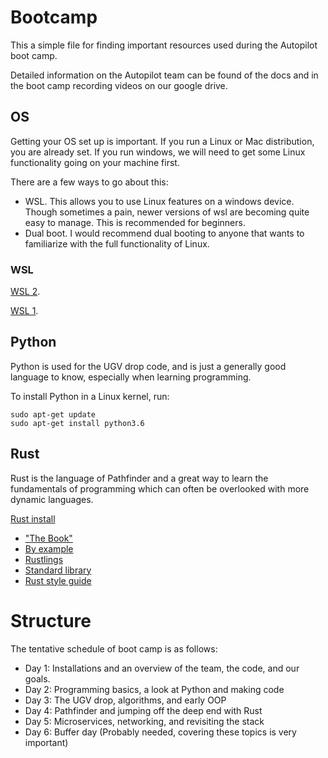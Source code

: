 # Bootcamp

This a simple file for finding important resources used during the Autopilot boot camp.

Detailed information on the Autopilot team can be found of the docs and in the boot camp recording videos on our google drive.

## OS
Getting your OS set up is important. If you run a Linux or Mac distribution, you are already set. If you run windows, we will need to get some Linux functionality going on your machine first.

There are a few ways to go about this:

- WSL. This allows you to use Linux features on a windows device. Though sometimes a pain, newer versions of wsl are becoming quite easy to manage. This is recommended for beginners.
- Dual boot. I would recommend dual booting to anyone that wants to familiarize with the full functionality of Linux.

### WSL
[WSL 2](https://www.omgubuntu.co.uk/how-to-install-wsl2-on-windows-10).

[WSL 1](http://docs.uavaustin.org/guides/installation/getting-started/windows.html).

## Python
Python is used for the UGV drop code, and is just a generally good language to
know, especially when learning programming.

To install Python in a Linux kernel, run:

```shell
sudo apt-get update
sudo apt-get install python3.6
```

## Rust
Rust is the language of Pathfinder and a great way to learn the fundamentals of programming which can often be overlooked with more dynamic languages.

[Rust install](https://www.rust-lang.org/tools/install)

- ["The Book"](https://doc.rust-lang.org/book/)
- [By example](https://doc.rust-lang.org/stable/rust-by-example/index.html)
- [Rustlings](https://github.com/rust-lang/rustlings/)
- [Standard library](https://doc.rust-lang.org/std/index.html)
- [Rust style guide](https://doc.rust-lang.org/1.0.0/style/style/naming/README.html)

# Structure
The tentative schedule of boot camp is as follows:

- Day 1: Installations and an overview of the team, the code, and our goals.
- Day 2: Programming basics, a look at Python and making code
- Day 3: The UGV drop, algorithms, and early OOP
- Day 4: Pathfinder and jumping off the deep end with Rust
- Day 5: Microservices, networking, and revisiting the stack
- Day 6: Buffer day (Probably needed, covering these topics is very important)
